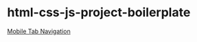 # html-css-js-project-boilerplate
[Mobile Tab Navigation](https://effulgent-pasca-629718.netlify.app/)
